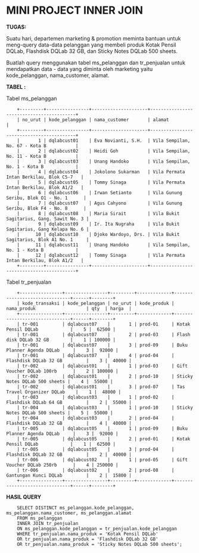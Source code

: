  # MINI PROJECT INNER JOIN
 
 
 **TUGAS:**
 
 Suatu hari, departemen marketing & promotion meminta bantuan untuk meng-query data-data pelanggan yang membeli produk Kotak Pensil DQLab, Flashdisk DQLab 32 GB, dan Sticky Notes DQLab 500 sheets.

Buatlah query menggunakan tabel ms_pelanggan dan tr_penjualan untuk mendapatkan data - data yang diminta oleh marketing yaitu kode_pelanggan, nama_customer, alamat.

**TABEL :**
 
 
 Tabel ms_pelanggan
 
        +---------+----------------+---------------------+------------------------------------------+
        | no_urut | kode_pelanggan | nama_customer       | alamat                                   |
        +---------+----------------+---------------------+------------------------------------------+
        |       1 | dqlabcust01    | Eva Novianti, S.H.  | Vila Sempilan, No. 67 - Kota B           |
        |       2 | dqlabcust02    | Heidi Goh           | Vila Sempilan, No. 11 - Kota B           |
        |       3 | dqlabcust03    | Unang Handoko       | Vila Sempilan, No. 1 - Kota B            |
        |       4 | dqlabcust04    | Jokolono Sukarman   | Vila Permata Intan Berkilau, Blok C5-7   |
        |       5 | dqlabcust05    | Tommy Sinaga        | Vila Permata Intan Berkilau, Blok A1/2   |
        |       6 | dqlabcust06    | Irwan Setianto      | Vila Gunung Seribu, Blok O1 - No. 1      |
        |       7 | dqlabcust07    | Agus Cahyono        | Vila Gunung Seribu, Blok F4 - No. 8      |
        |       8 | dqlabcust08    | Maria Sirait        | Vila Bukit Sagitarius, Gang. Sawit No. 3 |
        |       9 | dqlabcust09    | Ir. Ita Nugraha     | Vila Bukit Sagitarius, Gang Kelapa No. 6 |
        |      10 | dqlabcust10    | Djoko Wardoyo, Drs. | Vila Bukit Sagitarius, Blok A1 No. 1     |
        |      11 | dqlabcust11    | Unang Handoko       | Vila Sempilan, No. 1 - Kota B            |
        |      12 | dqlabcust12    | Tommy Sinaga        | Vila Permata Intan Berkilau, Blok A1/2   |
        +---------+----------------+---------------------+------------------------------------------+
        
        
        
Tabel tr_penjualan
        
        
        +----------------+----------------+---------+-------------+-------------------------------+------+--------+
        | kode_transaksi | kode_pelanggan | no_urut | kode_produk | nama_produk                   | qty  | harga  |
        +----------------+----------------+---------+-------------+-------------------------------+------+--------+
        | tr-001         | dqlabcust07    |       1 | prod-01     | Kotak Pensil DQLab            |    5 |  62500 |
        | tr-001         | dqlabcust07    |       2 | prod-03     | Flash disk DQLab 32 GB        |    1 | 100000 |
        | tr-001         | dqlabcust07    |       3 | prod-09     | Buku Planner Agenda DQLab     |    3 |  92000 |
        | tr-001         | dqlabcust07    |       4 | prod-04     | Flashdisk DQLab 32 GB         |    3 |  40000 |
        | tr-002         | dqlabcust01    |       1 | prod-03     | Gift Voucher DQLab 100rb      |    2 | 100000 |
        | tr-002         | dqlabcust01    |       2 | prod-10     | Sticky Notes DQLab 500 sheets |    4 |  55000 |
        | tr-002         | dqlabcust01    |       3 | prod-07     | Tas Travel Organizer DQLab    |    1 |  48000 |
        | tr-003         | dqlabcust03    |       1 | prod-02     | Flashdisk DQLab 64 GB         |    2 |  55000 |
        | tr-004         | dqlabcust03    |       1 | prod-10     | Sticky Notes DQLab 500 sheets |    5 |  55000 |
        | tr-004         | dqlabcust03    |       2 | prod-04     | Flashdisk DQLab 32 GB         |    4 |  40000 |
        | tr-005         | dqlabcust05    |       1 | prod-09     | Buku Planner Agenda DQLab     |    3 |  92000 |
        | tr-005         | dqlabcust05    |       2 | prod-01     | Kotak Pensil DQLab            |    1 |  62500 |
        | tr-005         | dqlabcust05    |       3 | prod-04     | Flashdisk DQLab 32 GB         |    2 |  40000 |
        | tr-006         | dqlabcust02    |       1 | prod-05     | Gift Voucher DQLab 250rb      |    4 | 250000 |
        | tr-006         | dqlabcust02    |       2 | prod-08     | Gantungan Kunci DQLab         |    2 |  15800 |
        +----------------+----------------+---------+-------------+-------------------------------+------+--------+
        
        
 **HASIL QUERY**
        
        SELECT DISTINCT ms_pelanggan.kode_pelanggan, ms_pelanggan.nama_customer, ms_pelanggan.alamat 
        FROM ms_pelanggan 
        INNER JOIN tr_penjualan
        ON ms_pelanggan.kode_pelanggan = tr_penjualan.kode_pelanggan 
        WHERE tr_penjualan.nama_produk = 'Kotak Pensil DQLab' 
        OR tr_penjualan.nama_produk = 'Flashdisk DQLab 32 GB' 
        OR tr_penjualan.nama_produk = 'Sticky Notes DQLab 500 sheets';
